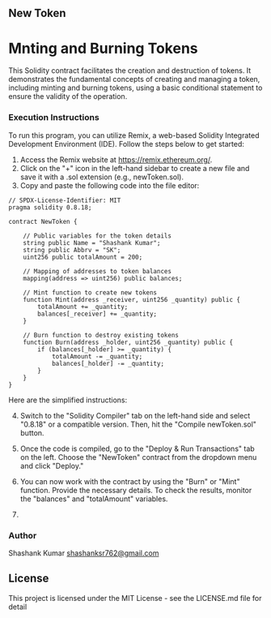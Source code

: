 ## New Token 

# Mnting and Burning Tokens

This Solidity contract facilitates the creation and destruction of tokens. It demonstrates the fundamental concepts of creating and managing a token, including minting and burning tokens, using a basic conditional statement to ensure the validity of the operation.

### Execution Instructions

To run this program, you can utilize Remix, a web-based Solidity Integrated Development Environment (IDE). Follow the steps below to get started:

1. Access the Remix website at https://remix.ethereum.org/.
2. Click on the "+" icon in the left-hand sidebar to create a new file and save it with a .sol extension (e.g., newToken.sol).
3. Copy and paste the following code into the file editor:

```solidity
// SPDX-License-Identifier: MIT
pragma solidity 0.8.18;

contract NewToken {

    // Public variables for the token details
    string public Name = "Shashank Kumar";
    string public Abbrv = "SK";
    uint256 public totalAmount = 200;

    // Mapping of addresses to token balances
    mapping(address => uint256) public balances;

    // Mint function to create new tokens
    function Mint(address _receiver, uint256 _quantity) public {
        totalAmount += _quantity;
        balances[_receiver] += _quantity;
    }

    // Burn function to destroy existing tokens
    function Burn(address _holder, uint256 _quantity) public {
        if (balances[_holder] >= _quantity) {
            totalAmount -= _quantity;
            balances[_holder] -= _quantity;
        }
    }
}
```

Here are the simplified instructions:

4. Switch to the "Solidity Compiler" tab on the left-hand side and select "0.8.18" or a compatible version. Then, hit the "Compile newToken.sol" button.

5. Once the code is compiled, go to the "Deploy & Run Transactions" tab on the left. Choose the "NewToken" contract from the dropdown menu and click "Deploy."

6. You can now work with the contract by using the "Burn" or "Mint" function. Provide the necessary details. To check the results, monitor the "balances" and "totalAmount" variables.
7. 
### Author

Shashank Kumar
shashanksr762@gmail.com

## License

This project is licensed under the MIT License - see the LICENSE.md file for detail

